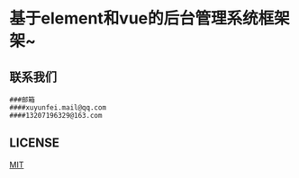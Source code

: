 # 基于element和vue的后台管理系统框架架~



## 联系我们
    ###邮箱
    ####xuyunfei.mail@qq.com
    ####13207196329@163.com


## LICENSE
[MIT](LICENSE)
